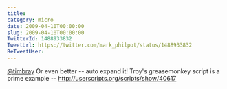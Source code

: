 ```yaml
---
title: 
category: micro
date: 2009-04-10T00:00:00
slug: 2009-04-10T00:00:00
TwitterId: 1488933832
TweetUrl: https://twitter.com/mark_philpot/status/1488933832
ReTweetUser: 
---
```


[@timbray](https://twitter.com/timbray) Or even better -- auto expand it! Troy's greasemonkey script is a prime example -- http://userscripts.org/scripts/show/40617